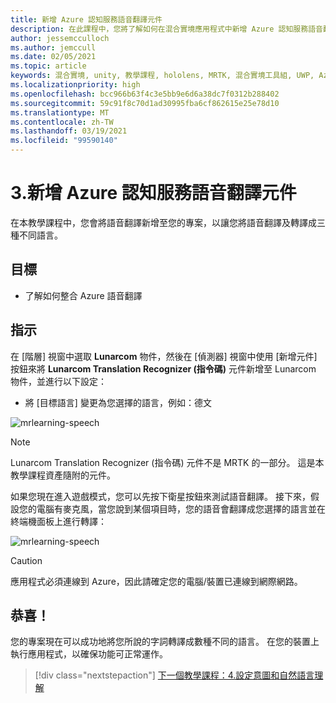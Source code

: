 ```yaml
---
title: 新增 Azure 認知服務語音翻譯元件
description: 在此課程中，您將了解如何在混合實境應用程式中新增 Azure 認知服務語音翻譯。
author: jessemcculloch
ms.author: jemccull
ms.date: 02/05/2021
ms.topic: article
keywords: 混合實境, unity, 教學課程, hololens, MRTK, 混合實境工具組, UWP, Azure 空間錨點, 語音辨識, Windows 10, 語音翻譯
ms.localizationpriority: high
ms.openlocfilehash: bcc966b63f4c3e5bb9e6d6a38dc7f0312b288402
ms.sourcegitcommit: 59c91f8c70d1ad30995fba6cf862615e25e78d10
ms.translationtype: MT
ms.contentlocale: zh-TW
ms.lasthandoff: 03/19/2021
ms.locfileid: "99590140"
---
```

# <a name="3-adding-the-azure-cognitive-services-speech-translation-component"></a>3.新增 Azure 認知服務語音翻譯元件

在本教學課程中，您會將語音翻譯新增至您的專案，以讓您將語音翻譯及轉譯成三種不同語言。

## <a name="objectives"></a>目標

* 了解如何整合 Azure 語音翻譯

## <a name="instructions"></a>指示

在 [階層] 視窗中選取 **Lunarcom** 物件，然後在 [偵測器] 視窗中使用 [新增元件]  按鈕來將 **Lunarcom Translation Recognizer (指令碼)** 元件新增至 Lunarcom 物件，並進行以下設定：

* 將 [目標語言]  變更為您選擇的語言，例如：德文 

![mrlearning-speech](images/mrlearning-speech/tutorial3-section1-step1-1.png)

> [!NOTE]
> Lunarcom Translation Recognizer (指令碼) 元件不是 MRTK 的一部分。 這是本教學課程資產隨附的元件。

如果您現在進入遊戲模式，您可以先按下衛星按鈕來測試語音翻譯。 接下來，假設您的電腦有麥克風，當您說到某個項目時，您的語音會翻譯成您選擇的語言並在終端機面板上進行轉譯：

![mrlearning-speech](images/mrlearning-speech/tutorial3-section1-step1-2.png)

> [!CAUTION]
> 應用程式必須連線到 Azure，因此請確定您的電腦/裝置已連線到網際網路。

## <a name="congratulations"></a>恭喜！

您的專案現在可以成功地將您所說的字詞轉譯成數種不同的語言。 在您的裝置上執行應用程式，以確保功能可正常運作。

> [!div class="nextstepaction"]
> [下一個教學課程：4.設定意圖和自然語言理解](mrlearning-speechSDK-ch4.md)
